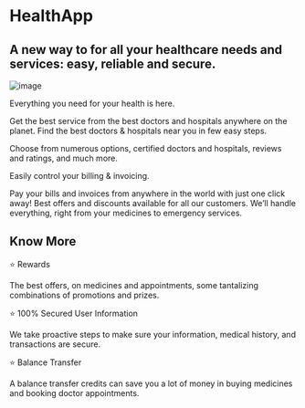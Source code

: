 # HealthApp

## A new way to for all your healthcare needs and services: easy, reliable and secure.
![image](https://github.com/YashSejwal/HealthcareUp/assets/63971462/b86b4aee-f8cb-4505-8538-c3068436e002)

Everything you need for your health is here.

Get the best service from the best doctors and hospitals anywhere on the planet. Find the best doctors & hospitals near you in few easy steps.

Choose from numerous options, certified doctors and hospitals, reviews and ratings, and much more.

Easily control your billing & invoicing.

Pay your bills and invoices from anywhere in the world with just one click away! Best offers and discounts available for all our customers. We’ll handle everything, right from your medicines to emergency services.

## Know More

⭐️ Rewards

The best offers, on medicines and appointments, some tantalizing combinations of promotions and prizes.

⭐️ 100% Secured User Information

We take proactive steps to make sure your information, medical history, and transactions are secure.

⭐️ Balance Transfer

A balance transfer credits can save you a lot of money in buying medicines and booking doctor appointments.
